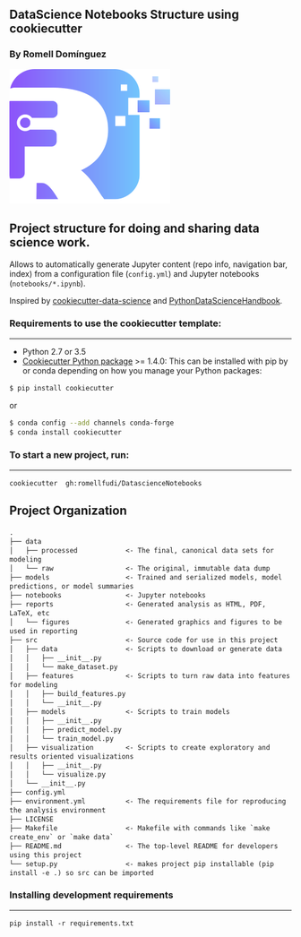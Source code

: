 ## DataScience Notebooks Structure using cookiecutter

### By Romell Domínguez
[![](snapshot/icono.png#favico)](https://www.romellfudi.com/)

## Project structure for doing and sharing data science work.

Allows to automatically generate Jupyter content (repo info, navigation bar, index) from a configuration file (`config.yml`) and Jupyter notebooks (`notebooks/*.ipynb`).

Inspired by [cookiecutter-data-science](https://github.com/drivendata/cookiecutter-data-science) and [PythonDataScienceHandbook](https://github.com/jakevdp/PythonDataScienceHandbook).

### Requirements to use the cookiecutter template:
-----------
 - Python 2.7 or 3.5
 - [Cookiecutter Python package](http://cookiecutter.readthedocs.org/en/latest/installation.html) >= 1.4.0: This can be installed with pip by or conda depending on how you manage your Python packages:

``` bash
$ pip install cookiecutter
```

or

``` bash
$ conda config --add channels conda-forge
$ conda install cookiecutter
```


### To start a new project, run:
------------

    cookiecutter  gh:romellfudi/DatascienceNotebooks

##  Project Organization

```
.
├── data
│   ├── processed            <- The final, canonical data sets for modeling
│   └── raw                  <- The original, immutable data dump
├── models                   <- Trained and serialized models, model predictions, or model summaries
├── notebooks                <- Jupyter notebooks
├── reports                  <- Generated analysis as HTML, PDF, LaTeX, etc
│   └── figures              <- Generated graphics and figures to be used in reporting
├── src                      <- Source code for use in this project
│   ├── data                 <- Scripts to download or generate data
│   │   ├── __init__.py
│   │   └── make_dataset.py
│   ├── features             <- Scripts to turn raw data into features for modeling
│   │   ├── build_features.py
│   │   └── __init__.py
│   ├── models               <- Scripts to train models
│   │   ├── __init__.py
│   │   ├── predict_model.py
│   │   └── train_model.py
│   ├── visualization        <- Scripts to create exploratory and results oriented visualizations
│   │   ├── __init__.py
│   │   └── visualize.py
│   └── __init__.py
├── config.yml
├── environment.yml          <- The requirements file for reproducing the analysis environment
├── LICENSE
├── Makefile                 <- Makefile with commands like `make create_env` or `make data`
├── README.md                <- The top-level README for developers using this project
└── setup.py                 <- makes project pip installable (pip install -e .) so src can be imported

```

### Installing development requirements
------------

    pip install -r requirements.txt

<style>
img[src*='#favico'] { 
    width:200px;
    display: block;
    margin: auto;
}
</style>